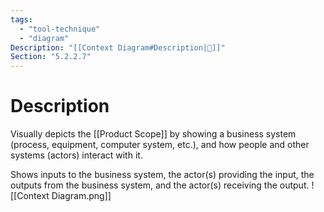 ```yaml
---
tags:
  - "tool-technique"
  - "diagram"
Description: "[[Context Diagram#Description|📝]]"
Section: "5.2.2.7"
---
```

# Description
Visually depicts the [[Product Scope]] by showing a business system (process, equipment, computer system, etc.), and how people and other systems (actors) interact with it.

Shows inputs to the business system, the actor(s) providing the input, the outputs from the business system, and the actor(s) receiving the output.
![[Context Diagram.png]]
